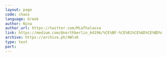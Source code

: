 ```yaml
---
layout: page
code: chaos
language: Greek
author: Nina
author_url: https://twitter.com/MiaThalassa
link: https://medium.com/@northberlin_64196/%CE%BF-%CE%B1%CE%AD%CE%BD%CE%B1%CE%BF%CF%82-%CE%B1%CE%B3%CF%8E%CE%BD%CE%B1%CF%82-%CF%84%CE%BF%CF%85-bitcoin-greepto-3bff4360c1b0
archive: https://archive.ph/9WlxK
type: text
part: 
---
```

